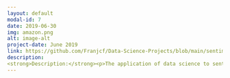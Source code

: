 ```yaml
---
layout: default
modal-id: 7
date: 2019-06-30
img: amazon.png
alt: image-alt
project-date: June 2019
link: https://github.com/Franjcf/Data-Science-Projects/blob/main/sentiment_analysis_Amazon_reviews/Sentiment%20Analysis.ipynb
description: 
<strong>Description:</strong><p>The application of data science to sentiment analysis has become essential in the development of successful online products, be it in the areas of marketing (Google), entertainment (YouTube), retail (Amazon), and communication (Microsoft). Data science has allowed these sectors to monitor and influence consumer behavior, effectively changing the way that companies interact with their consumers. Direct contact is no longer strictly necessary, it is sufficient to analyze comments, web searches, messages, or product reviews to obtain the consumers’ reaction to a new product or a change in services. In this project, I present an analysis of five different classifiers on a data set comprising of 3000 online reviews labeled as either positive and negative. I compare and contrast the classifiers ability to correctly predict a review label based on a bag of words representation and by taking into account the length of said reviews. Furthermore I studied the effects of feature selection (number of words sampled) on classifier performance. I conclude that the Logistic Regression classifier works best when compared to its counterparts, as it requires the least amount of features while obtaining the best performance in 4 out of 6 metrics. Finally, I conclude that review length is not a good predictor of sentiment.</p>
---
```

